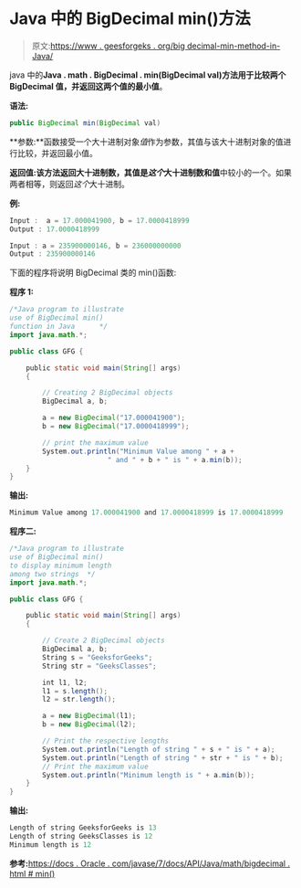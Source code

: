# Java 中的 BigDecimal min()方法

> 原文:[https://www . geesforgeks . org/big decimal-min-method-in-Java/](https://www.geeksforgeeks.org/bigdecimal-min-method-in-java/)

java 中的**Java . math . BigDecimal . min(BigDecimal val)**方法用于比较两个 BigDecimal 值，并返回这两个值的**最小值**。

**语法:**

```java
public BigDecimal min(BigDecimal val)
```

**参数:**函数接受一个大十进制对象*值*作为参数，其值与该大十进制对象的值进行比较，并返回最小值。

**返回值:**该方法返回大十进制数，其值是*这个*大十进制数和**值**中较小的一个。如果两者相等，则返回*这个*大十进制。

**例:**

```java
Input :  a = 17.000041900, b = 17.0000418999
Output : 17.0000418999

Input : a = 235900000146, b = 236000000000
Output : 235900000146

```

下面的程序将说明 BigDecimal 类的 min()函数:

**程序 1:**

```java
/*Java program to illustrate
use of BigDecimal min() 
function in Java      */
import java.math.*;

public class GFG {

    public static void main(String[] args)
    {

        // Creating 2 BigDecimal objects
        BigDecimal a, b;

        a = new BigDecimal("17.000041900");
        b = new BigDecimal("17.0000418999");

        // print the maximum value
        System.out.println("Minimum Value among " + a + 
                        " and " + b + " is " + a.min(b));
    }
}
```

**输出:**

```java
Minimum Value among 17.000041900 and 17.0000418999 is 17.0000418999

```

**程序二:**

```java
/*Java program to illustrate
use of BigDecimal min() 
to display minimum length
among two strings  */
import java.math.*;

public class GFG {

    public static void main(String[] args)
    {

        // Create 2 BigDecimal objects
        BigDecimal a, b;
        String s = "GeeksforGeeks";
        String str = "GeeksClasses";

        int l1, l2;
        l1 = s.length();
        l2 = str.length();

        a = new BigDecimal(l1);
        b = new BigDecimal(l2);

        // Print the respective lengths
        System.out.println("Length of string " + s + " is " + a);
        System.out.println("Length of string " + str + " is " + b);
        // Print the maximum value
        System.out.println("Minimum length is " + a.min(b));
    }
}
```

**输出:**

```java
Length of string GeeksforGeeks is 13
Length of string GeeksClasses is 12
Minimum length is 12

```

**参考:**[https://docs . Oracle . com/javase/7/docs/API/Java/math/bigdecimal . html # min()](https://docs.oracle.com/javase/7/docs/api/java/math/BigDecimal.html#min())